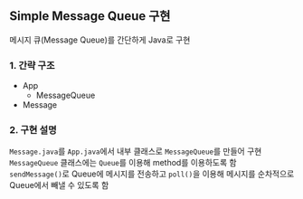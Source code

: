 ## Simple Message Queue 구현

메시지 큐(Message Queue)를 간단하게 Java로 구현  

### 1. 간략 구조
- App
  - MessageQueue
- Message

### 2. 구현 설명
`Message.java`를 `App.java`에서 내부 클래스로 `MessageQueue`를 만들어 구현  
`MessageQueue` 클래스에는 `Queue`를 이용해 method를 이용하도록 함  
`sendMessage()`로 Queue에 메시지를 전송하고 `poll()`을 이용해 메시지를 순차적으로 Queue에서 빼낼 수 있도록 함
